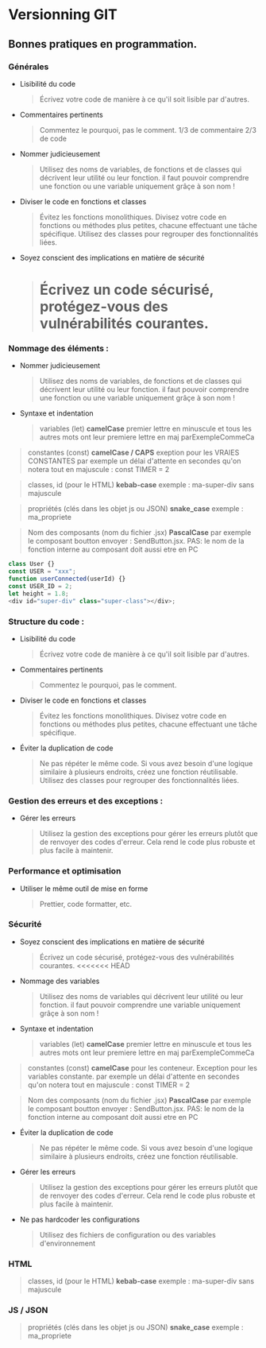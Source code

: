 [//]: <> (https://stackedit.io/app#)

# Versionning GIT

## Bonnes pratiques en programmation.

### Générales

-   Lisibilité du code
    > Écrivez votre code de manière à ce qu'il soit lisible par d'autres.
-   Commentaires pertinents
    > Commentez le pourquoi, pas le comment. 1/3 de commentaire 2/3 de code
-   Nommer judicieusement
    > Utilisez des noms de variables, de fonctions et de classes qui décrivent leur utilité ou leur fonction. il faut pouvoir comprendre une fonction ou une variable uniquement grâçe à son nom !
-   Diviser le code en fonctions et classes
    > Évitez les fonctions monolithiques. Divisez votre code en fonctions ou méthodes plus petites, chacune effectuant une tâche spécifique. Utilisez des classes pour regrouper des fonctionnalités liées.
-   Soyez conscient des implications en matière de sécurité
    > # Écrivez un code sécurisé, protégez-vous des vulnérabilités courantes.

### Nommage des éléments :

-   Nommer judicieusement

    > Utilisez des noms de variables, de fonctions et de classes qui décrivent leur utilité ou leur fonction. il faut pouvoir comprendre une fonction ou une variable uniquement grâçe à son nom !

-   Syntaxe et indentation
    > variables (let) **camelCase** premier lettre en minuscule et tous les autres mots ont leur premiere lettre en maj parExempleCommeCa

> constantes (const) **camelCase / CAPS** exeption pour les VRAIES CONSTANTES par exemple un délai d'attente en secondes qu'on notera tout en majuscule : const TIMER = 2

> classes, id (pour le HTML) **kebab-case** exemple : ma-super-div sans majuscule

> propriétés (clés dans les objet js ou JSON) **snake_case** exemple : ma_propriete

> Nom des composants (nom du fichier .jsx) **PascalCase** par exemple le composant boutton envoyer : SendButton.jsx. PAS: le nom de la fonction interne au composant doit aussi etre en PC

```js
class User {}
const USER = "xxx";
function userConnected(userId) {}
const USER_ID = 2;
let height = 1.8;
<div id="super-div" class="super-class"></div>;
```

### Structure du code :

-   Lisibilité du code
    > Écrivez votre code de manière à ce qu'il soit lisible par d'autres.
-   Commentaires pertinents
    > Commentez le pourquoi, pas le comment.
-   Diviser le code en fonctions et classes
    > Évitez les fonctions monolithiques. Divisez votre code en fonctions ou méthodes plus petites, chacune effectuant une tâche spécifique.
-   Éviter la duplication de code
    > Ne pas répéter le même code. Si vous avez besoin d'une logique similaire à plusieurs endroits, créez une fonction réutilisable.
    > Utilisez des classes pour regrouper des fonctionnalités liées.

### Gestion des erreurs et des exceptions :

-   Gérer les erreurs
    > Utilisez la gestion des exceptions pour gérer les erreurs plutôt que de renvoyer des codes d'erreur. Cela rend le code plus robuste et plus facile à maintenir.

### Performance et optimisation

-   Utiliser le même outil de mise en forme
    > Prettier, code formatter, etc.

### Sécurité

-   Soyez conscient des implications en matière de sécurité
    > Écrivez un code sécurisé, protégez-vous des vulnérabilités courantes.
    > <<<<<<< HEAD
-   Nommage des variables
    > Utilisez des noms de variables qui décrivent leur utilité ou leur fonction. il faut pouvoir comprendre une variable uniquement grâçe à son nom !
-   Syntaxe et indentation
    > variables (let) **camelCase** premier lettre en minuscule et tous les autres mots ont leur premiere lettre en maj parExempleCommeCa

> constantes (const) **camelCase** pour les conteneur. Exception pour les variables constante. par exemple un délai d'attente en secondes qu'on notera tout en majuscule : const TIMER = 2

> Nom des composants (nom du fichier .jsx) **PascalCase** par exemple le composant boutton envoyer : SendButton.jsx. PAS: le nom de la fonction interne au composant doit aussi etre en PC

-   Éviter la duplication de code
    > Ne pas répéter le même code. Si vous avez besoin d'une logique similaire à plusieurs endroits, créez une fonction réutilisable.
-   Gérer les erreurs
    > Utilisez la gestion des exceptions pour gérer les erreurs plutôt que de renvoyer des codes d'erreur. Cela rend le code plus robuste et plus facile à maintenir.
-   Ne pas hardcoder les configurations
    > Utilisez des fichiers de configuration ou des variables d'environnement

### HTML

> classes, id (pour le HTML) **kebab-case** exemple : ma-super-div sans majuscule

### JS / JSON

> propriétés (clés dans les objet js ou JSON) **snake_case** exemple : ma_propriete

